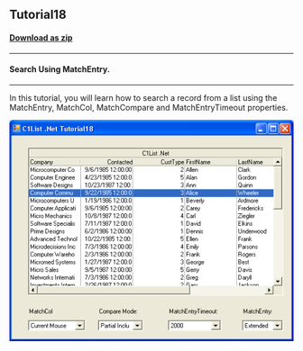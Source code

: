 ## Tutorial18
#### [Download as zip](https://grapecity.github.io/DownGit/#/home?url=https://github.com/GrapeCity/ComponentOne-WinForms-Samples/tree/master/NetFramework\List\CS\Tutorials\Tutorial18)
____
#### Search Using MatchEntry.
____
In this tutorial, you will learn how to search a record from a list using the MatchEntry, MatchCol, MatchCompare and MatchEntryTimeout properties.

![screenshot](screenshot.png)
